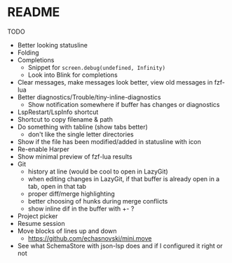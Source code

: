 # README

TODO

- Better looking statusline
- Folding
- Completions
  - Snippet for `screen.debug(undefined, Infinity)`
  - Look into Blink for completions
- Clear messages, make messages look better, view old messages in fzf-lua
- Better diagnostics/Trouble/tiny-inline-diagnostics
  - Show notification somewhere if buffer has changes or diagnostics
- LspRestart/LspInfo shortcut
- Shortcut to copy filename & path
- Do something with tabline (show tabs better)
  - don't like the single letter directories
- Show if the file has been modified/added in statusline with icon
- Re-enable Harper
- Show minimal preview of fzf-lua results
- Git
  - history at line (would be cool to open in LazyGit)
  - when editing changes in LazyGit, if that buffer is already open in a tab, open in that tab
  - proper diff/merge highlighting
  - better choosing of hunks during merge conflicts
  - show inline dif in the buffer with +- ?
- Project picker
- Resume session
- Move blocks of lines up and down
  - <https://github.com/echasnovski/mini.move>
- See what SchemaStore with json-lsp does and if I configured it right or not
